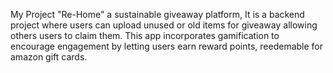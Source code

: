 My Project "Re-Home" a sustainable giveaway platform, It is a backend project where users can upload unused or old items for giveaway allowing others users to claim them. This app incorporates gamification to encourage engagement by letting users earn reward points, reedemable for amazon gift cards.
